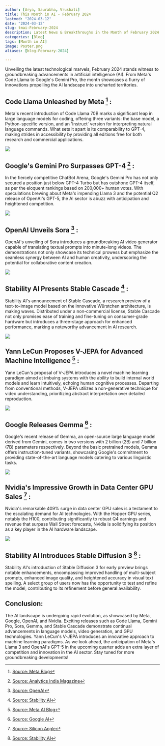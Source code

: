 ```yaml
---
author: [Arya, Saurabha, Vrushali]
title: This Month in AI - February 2024
lastmod: "2024-03-12"
date: "2024-03-12"
slug: tmai-February-2024
description: Latest News & Breakthroughs in the Month of February 2024 in AI.
categories: [Blog]
tags: [Month in AI]
image: Poster.png
aliases: [blog-February-2024]

---
```


Unveiling the latest technological marvels, February 2024 stands witness to groundbreaking advancements in artificial intelligence (AI). From Meta's Code Llama to Google's Gemini Pro, the month showcases a flurry of innovations propelling the AI landscape into uncharted territories. 

## Code Llama Unleashed by Meta [^1] : 
   Meta's recent introduction of Code Llama 70B marks a significant leap in large language models for coding, offering three variants: the base model, a Python-specific version, and an 'Instruct' version for interpreting natural language commands. What sets it apart is its comparability to GPT-4, making strides in accessibility by providing all editions free for both research and commercial applications.

![](llama.png)


## Google's Gemini Pro Surpasses GPT-4 [^2] :
   In the fiercely competitive ChatBot Arena, Google's Gemini Pro has not only secured a position just below GPT-4 Turbo but has outshone GPT-4 itself, as per the eloquent rankings based on 200,000+ human votes. With speculations brewing about Meta's impending Llama 3 and the potential Q2 release of OpenAI's GPT-5, the AI sector is abuzz with anticipation and heightened competition.

![](Gemini.jpg)


## OpenAI Unveils Sora [^3] :
   OpenAI's unveiling of Sora introduces a groundbreaking AI video generator capable of translating textual prompts into minute-long videos. The demonstrations not only showcase its technical prowess but emphasize the seamless synergy between AI and human creativity, underscoring the potential for collaborative content creation.

![](openai_sora.png)


## Stability AI Presents Stable Cascade [^4] :
   Stability AI's announcement of Stable Cascade, a research preview of a text-to-image model based on the innovative Würstchen architecture, is making waves. Distributed under a non-commercial license, Stable Cascade not only promises ease of training and fine-tuning on consumer-grade hardware but introduces a three-stage approach for enhanced performance, marking a noteworthy advancement in AI research.

![](stability_ai.png)


## Yann LeCun Proposes V-JEPA for Advanced Machine Intelligence [^5] :
   Yann LeCun's proposal of V-JEPA introduces a novel machine learning paradigm aimed at imbuing systems with the ability to build internal world models and learn intuitively, echoing human cognitive processes. Departing from conventional methods, V-JEPA utilizes a non-generative technique for video understanding, prioritizing abstract interpretation over detailed reproduction.

![](V_jepa.png)


## Google Releases Gemma [^6] :
   Google's recent release of Gemma, an open-source large language model derived from Gemini, comes in two versions with 2 billion (2B) and 7 billion (7B) parameters respectively. Beyond the basic pretrained models, Gemma offers instruction-tuned variants, showcasing Google's commitment to providing state-of-the-art language models catering to various linguistic tasks.

![](Gemma.png)



## Nvidia's Impressive Growth in Data Center GPU Sales [^7] :
   Nvidia's remarkable 409% surge in data center GPU sales is a testament to the escalating demand for AI technologies. With the Hopper GPU series, notably the H100, contributing significantly to robust Q4 earnings and revenue that surpass Wall Street forecasts, Nvidia is solidifying its position as a key player in the AI hardware landscape.

![](Nvidea.png)


## Stability AI Introduces Stable Diffusion 3 [^8] :
   Stability AI's introduction of Stable Diffusion 3 for early preview brings notable enhancements, encompassing improved handling of multi-subject prompts, enhanced image quality, and heightened accuracy in visual text spelling. A select group of users now has the opportunity to test and refine the model, contributing to its refinement before general availability.


## Conclusion:
   The AI landscape is undergoing rapid evolution, as showcased by Meta, Google, OpenAI, and Nvidia. Exciting releases such as Code Llama, Gemini Pro, Sora, Gemma, and Stable Cascade demonstrate continual advancements in language models, video generation, and GPU technologies. Yann LeCun's V-JEPA introduces an innovative approach to machine learning paradigms. As we look ahead, the anticipation of Meta's Llama 3 and OpenAI's GPT-5 in the upcoming quarter adds an extra layer of competition and innovation in the AI sector. Stay tuned for more groundbreaking developments!


[^1]: [Source: Meta Blog](https://ai.meta.com/blog/code-llama-large-language-model-coding/)

[^2]: [Source: Analytics India Magazine](https://analyticsindiamag.com/googles-gemini-pro-beats-gpt-4/)

[^3]: [Source: OpenAI](https://openai.com/sora)

[^4]: [Source: Stability AI](https://stability.ai/news/introducing-stable-cascade)

[^5]: [Source: Meta AI Blog](https://ai.meta.com/blog/v-jepa-yann-lecun-ai-model-video-joint-embedding-predictive-architecture/)

[^6]: [Source: Google AI](https://ai.google.dev/gemma/)

[^7]: [Source: Silicon Angle](https://siliconangle.com/2024/02/21/nvidias-data-center-gpu-sales-grow-stunning-409-huge-demand-ai-chips/)

[^8]: [Source: Stability AI](https://stability.ai/news/stable-diffusion-3)
